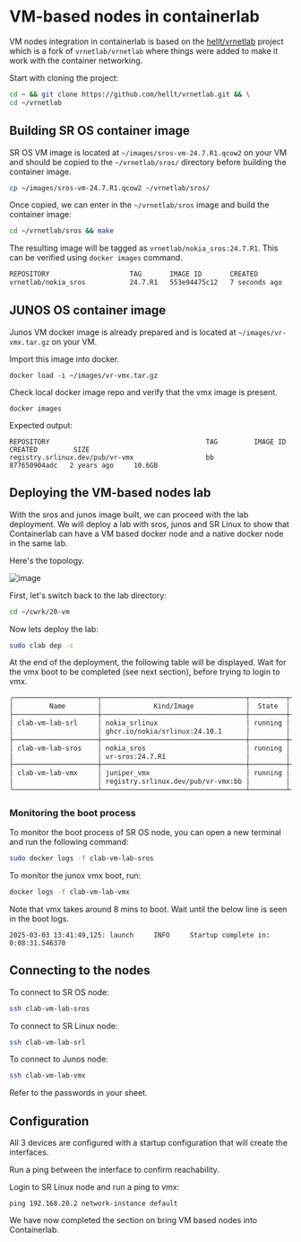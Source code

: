 # VM-based nodes in containerlab

VM nodes integration in containerlab is based on the [hellt/vrnetlab](https://github.com/hellt/vrnetlab) project which is a fork of `vrnetlab/vrnetlab` where things were added to make it work with the container networking.

Start with cloning the project:

```bash
cd ~ && git clone https://github.com/hellt/vrnetlab.git && \
cd ~/vrnetlab
```

## Building SR OS container image

SR OS VM image is located at `~/images/sros-vm-24.7.R1.qcow2` on your VM and should be copied to the `~/vrnetlab/sros/` directory before building the container image.

```bash
cp ~/images/sros-vm-24.7.R1.qcow2 ~/vrnetlab/sros/
```

Once copied, we can enter in the `~/vrnetlab/sros` image and build the container image:

```bash
cd ~/vrnetlab/sros && make
```

The resulting image will be tagged as `vrnetlab/nokia_sros:24.7.R1`. This can be verified using `docker images` command.

```bash
REPOSITORY                    TAG       IMAGE ID       CREATED         SIZE
vrnetlab/nokia_sros           24.7.R1   553e94475c12   7 seconds ago   889MB
```

## JUNOS OS container image

Junos VM docker image is already prepared and is located at `~/images/vr-vmx.tar.gz` on your VM.

Import this image into docker.

```
docker load -i ~/images/vr-vmx.tar.gz
```

Check local docker image repo and verify that the vmx image is present.

```
docker images
```

Expected output:

```
REPOSITORY                                       TAG         IMAGE ID       CREATED         SIZE
registry.srlinux.dev/pub/vr-vmx                  bb          877650904adc   2 years ago     10.6GB
```

## Deploying the VM-based nodes lab

With the sros and junos image built, we can proceed with the lab deployment. We will deploy a lab with sros, junos and SR Linux to show that Containerlab can have a VM based docker node and a native docker node in the same lab.

Here's the topology.

![image](../../../images/vm-topology.jpg)

First, let's switch back to the lab directory:

```bash
cd ~/cwrk/20-vm
```

Now lets deploy the lab:

```bash
sudo clab dep -c
```

At the end of the deployment, the following table will be displayed. Wait for the vmx boot to be completed (see next section), before trying to login to vmx.

```bash
╭─────────────────────┬────────────────────────────────────┬─────────┬─────────────────╮
│         Name        │             Kind/Image             │  State  │  IPv4/6 Address │
├─────────────────────┼────────────────────────────────────┼─────────┼─────────────────┤
│ clab-vm-lab-srl     │ nokia_srlinux                      │ running │ 192.168.122.101 │
│                     │ ghcr.io/nokia/srlinux:24.10.1      │         │ N/A             │
├─────────────────────┼────────────────────────────────────┼─────────┼─────────────────┤
│ clab-vm-lab-sros    │ nokia_sros                         │ running │ 192.168.122.102 │
│                     │ vr-sros:24.7.R1                    │         │ N/A             │
├─────────────────────┼────────────────────────────────────┼─────────┼─────────────────┤
│ clab-vm-lab-vmx     │ juniper_vmx                        │ running │ 192.168.122.103 │
│                     │ registry.srlinux.dev/pub/vr-vmx:bb │         │ N/A             │
╰─────────────────────┴────────────────────────────────────┴─────────┴─────────────────╯
```

### Monitoring the boot process

To monitor the boot process of SR OS node, you can open a new terminal and run the following command:

```bash
sudo docker logs -f clab-vm-lab-sros
```

To monitor the junox vmx boot, run:

```bash
docker logs -f clab-vm-lab-vmx
```

Note that vmx takes around 8 mins to boot. Wait until the below line is seen in the boot logs.

```
2025-03-03 13:41:49,125: launch     INFO     Startup complete in: 0:08:31.546370
```

## Connecting to the nodes

To connect to SR OS node:

```bash
ssh clab-vm-lab-sros
```

To connect to SR Linux node:

```bash
ssh clab-vm-lab-srl
```

To connect to Junos node:

```bash
ssh clab-vm-lab-vmx
```

Refer to the passwords in your sheet.

## Configuration

All 3 devices are configured with a startup configuration that will create the interfaces.

Run a ping between the interface to confirm reachability.

Login to SR Linux node and run a ping to vmx:

```srl
ping 192.168.20.2 network-instance default
```

We have now completed the section on bring VM based nodes into Containerlab.
